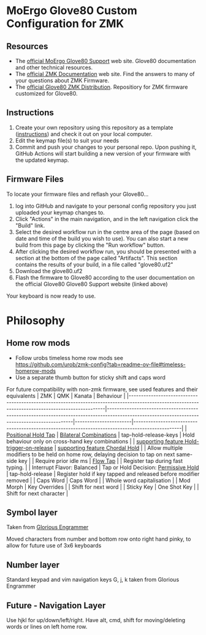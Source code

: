 # MoErgo Glove80 Custom Configuration for ZMK

## Resources
- The [official MoErgo Glove80 Support](https://moergo.com/glove80-support) web site. Glove80 documentation and other technical resources.
- The [official ZMK Documentation](https://zmk.dev/docs) web site. Find the answers to many of your questions about ZMK Firmware.
- The [official Glove80 ZMK Distribution](https://github.com/moergo-sc/zmk). Repositiory for ZMK firmware customized for Glove80. 
 
## Instructions
1. Create your own repository using this repository as a template ([instructions](https://docs.github.com/en/repositories/creating-and-managing-repositories/creating-a-repository-from-a-template)) and check it out on your local computer.
2. Edit the keymap file(s) to suit your needs
3. Commit and push your changes to your personal repo. Upon pushing it, GitHub Actions will start building a new version of your firmware with the updated keymap.

## Firmware Files
To locate your firmware files and reflash your Glove80...
1. log into GitHub and navigate to your personal config repository you just uploaded your keymap changes to.
2. Click "Actions" in the main navigation, and in the left navigation click the "Build" link.
3. Select the desired workflow run in the centre area of the page (based on date and time of the build you wish to use). You can also start a new build from this page by clicking the "Run workflow" button.
4. After clicking the desired workflow run, you should be presented with a section at the bottom of the page called "Artifacts". This section contains the results of your build, in a file called "glove80.uf2"
5. Download the glove80.uf2
6. Flash the firmware to Glove80 according to the user documentation on the official Glove80 Glove80 Support website (linked above)

Your keyboard is now ready to use.

# Philosophy

## Home row mods

- Follow urobs timeless home row mods see https://github.com/urob/zmk-config?tab=readme-ov-file#timeless-homerow-mods
- Use a separate thumb button for sticky shift and caps word

For future compatibility with non-zmk firmware, see used features and their equivalents
| ZMK                                                                                                                                              | QMK                                                                                                                                          | Kanata                | Behaviour                                                                                       |
|--------------------------------------------------------------------------------------------------------------------------------------------------|----------------------------------------------------------------------------------------------------------------------------------------------|-----------------------|-------------------------------------------------------------------------------------------------|
| [Positional Hold Tap](https://zmk.dev/docs/keymaps/behaviors/hold-tap#positional-hold-tap-and-hold-trigger-key-positions)                        | [Bilateral Combinations]( https://github.com/manna-harbour/qmk_firmware/blob/bilateral-combinations/docs/tap_hold.md#bilateral-combinations) | tap-hold-release-keys | Hold behaviour only on cross-hand key combinations                                              |
| [supporting feature Hold-trigger-on-release](https://zmk.dev/docs/keymaps/behaviors/hold-tap#positional-hold-tap-and-hold-trigger-key-positions) | [supporting feature Chordal Hold](https://github.com/qmk/qmk_firmware/blob/master/docs/tap_hold.md#chordal-hold)                             |                       | Allow multiple modifiers to be held on home row, delaying decision to tap on next same-side key |
| Require prior idle ms                                                                                                                            | [Flow Tap](https://github.com/qmk/qmk_firmware/blob/develop/docs/tap_hold.md#flow-tap)                                                       |                       | Register tap during fast typing.                                                                |
| Interrupt Flavor: Balanced                                                                                                                       | Tap or Hold Decision: [  Permissive Hold  ](https://github.com/qmk/qmk_firmware/blob/develop/docs/tap_hold.md#tap-or-hold-decision-modes)    | tap-hold-release      | Register hold if key tapped and released before modifier removed                                |
| Caps Word                                                                                                                                        | Caps Word                                                                                                                                    |                       | Whole word capitalisation                                                                       |
| Mod Morph                                                                                                                                        | Key Overrides                                                                                                                                |                       | Shift for next word                                                                             |
| Sticky Key                                                                                                                                       | One Shot Key                                                                                                                                 |                       | Shift for next character                                                                        |

## Symbol layer

Taken from [Glorious Engrammer](https://github.com/sunaku/glove80-keymaps/releases/tag/v42-rc5)

Moved characters from number and bottom row onto right hand pinky, to allow for future use of 3x6 keyboards

## Number layer

Standard keypad and vim navigation keys G, j, k taken from Glorious Engrammer

## Future - Navigation Layer

Use hjkl for up/down/left/right. Have alt, cmd, shift for moving/deleting words or lines on left home row.
